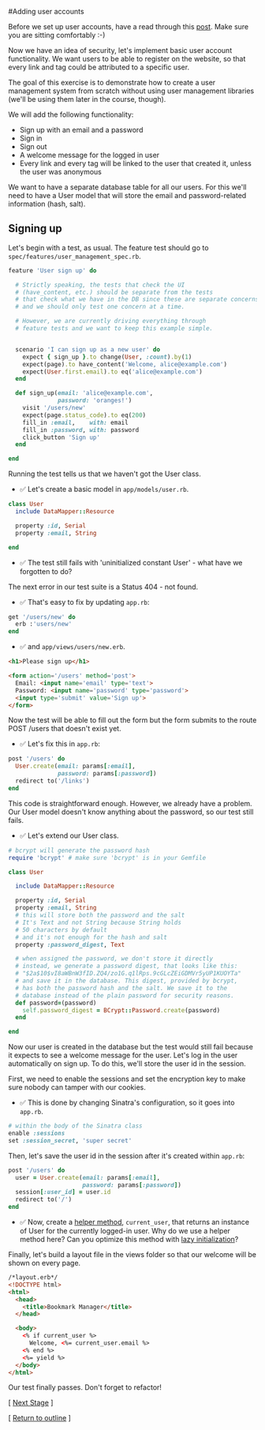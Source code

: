 #Adding user accounts

Before we set up user accounts, have a read through this [post](https://crackstation.net/hashing-security.html). Make sure you are sitting comfortably :-)

Now we have an idea of security, let's implement basic user account functionality. We want users to be able to register on the website, so that every link and tag could be attributed to a specific user.

The goal of this exercise is to demonstrate how to create a user management system from scratch without using user management libraries (we'll be using them later in the course, though).

We will add the following functionality:
* Sign up with an email and a password
* Sign in
* Sign out
* A welcome message for the logged in user
* Every link and every tag will be linked to the user that created it, unless the user was anonymous

We want to have a separate database table for all our users. For this we'll need to have a User model that will store the email and password-related information (hash, salt).

## Signing up

Let's begin with a test, as usual. The feature test should go to ```spec/features/user_management_spec.rb```.
```ruby
feature 'User sign up' do

  # Strictly speaking, the tests that check the UI
  # (have_content, etc.) should be separate from the tests
  # that check what we have in the DB since these are separate concerns
  # and we should only test one concern at a time.

  # However, we are currently driving everything through
  # feature tests and we want to keep this example simple.


  scenario 'I can sign up as a new user' do
    expect { sign_up }.to change(User, :count).by(1)
    expect(page).to have_content('Welcome, alice@example.com')
    expect(User.first.email).to eq('alice@example.com')
  end

  def sign_up(email: 'alice@example.com',
              password: 'oranges!')
    visit '/users/new'
    expect(page.status_code).to eq(200)
    fill_in :email,    with: email
    fill_in :password, with: password
    click_button 'Sign up'
  end

end
```

Running the test tells us that we haven't got the User class.
* :white_check_mark: Let's create a basic model in `app/models/user.rb`.

```ruby
class User
  include DataMapper::Resource

  property :id, Serial
  property :email, String

end
```

* :white_check_mark: The test still fails with 'uninitialized constant User' - what have we forgotten to do?

The next error in our test suite is a Status 404 - not found.
* :white_check_mark: That's easy to fix by updating `app.rb`:

```ruby
get '/users/new' do
  erb :'users/new'
end

```

* :white_check_mark: and ```app/views/users/new.erb```.

```html
<h1>Please sign up</h1>

<form action='/users' method='post'>
  Email: <input name='email' type='text'>
  Password: <input name='password' type='password'>
  <input type='submit' value='Sign up'>
</form>
```

Now the test will be able to fill out the form but the form submits to the route POST /users that doesn't exist yet.
* :white_check_mark: Let's fix this in ```app.rb```:

```ruby
post '/users' do
  User.create(email: params[:email],
              password: params[:password])
  redirect to('/links')
end
```

This code is straightforward enough. However, we already have a problem. Our User model doesn't know anything about the password, so our test still fails.
* :white_check_mark: Let's extend our User class.

```ruby
# bcrypt will generate the password hash
require 'bcrypt' # make sure 'bcrypt' is in your Gemfile

class User

  include DataMapper::Resource

  property :id, Serial
  property :email, String
  # this will store both the password and the salt
  # It's Text and not String because String holds
  # 50 characters by default
  # and it's not enough for the hash and salt
  property :password_digest, Text

  # when assigned the password, we don't store it directly
  # instead, we generate a password digest, that looks like this:
  # "$2a$10$vI8aWBnW3fID.ZQ4/zo1G.q1lRps.9cGLcZEiGDMVr5yUP1KUOYTa"
  # and save it in the database. This digest, provided by bcrypt,
  # has both the password hash and the salt. We save it to the
  # database instead of the plain password for security reasons.
  def password=(password)
    self.password_digest = BCrypt::Password.create(password)
  end

end
```

Now our user is created in the database but the test would still fail because it expects to see a welcome message for the user. Let's log in the user automatically on sign up. To do this, we'll store the user id in the session.

First, we need to enable the sessions and set the encryption key to make sure nobody can tamper with our cookies.
* :white_check_mark: This is done by changing Sinatra's configuration, so it goes into `app.rb`.

```ruby
# within the body of the Sinatra class
enable :sessions
set :session_secret, 'super secret'
```

Then, let's save the user id in the session after it's created within `app.rb`:

```ruby
post '/users' do
  user = User.create(email: params[:email],
                     password: params[:password])
  session[:user_id] = user.id
  redirect to('/')
end
```

* :white_check_mark: Now, create a [helper method](http://www.sinatrarb.com/intro.html#Helpers), `current_user`, that returns an instance of User for the currently logged-in user.  Why do we use a helper method here?  Can you optimize this method with [lazy initialization](https://en.wikipedia.org/wiki/Lazy_initialization#Ruby)?

Finally, let's build a layout file in the views folder so that our welcome will be shown on every page.

```html
/*layout.erb*/
<!DOCTYPE html>
<html>
  <head>
    <title>Bookmark Manager</title>
  </head>

  <body>
    <% if current_user %>
      Welcome, <%= current_user.email %>
    <% end %>
    <%= yield %>
  </body>
</html>
```

Our test finally passes. Don't forget to refactor!

[ [Next Stage](bookmark_manager_stage_3.md) ]

[ [Return to outline](bookmark_manager.md) ]
